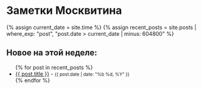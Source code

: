 # Заметки Москвитина

{% assign current_date = site.time %}
{% assign recent_posts = site.posts | where_exp: "post", "post.date > current_date | minus: 604800" %}

<h2>Новое на этой неделе:</h2>
<ul>
  {% for post in recent_posts %}
    <li>
      <a href="{{ post.url | relative_url }}">{{ post.title }}</a>
      - <small>{{ post.date | date: "%b %d, %Y" }}</small>
    </li>
  {% endfor %}
</ul>
